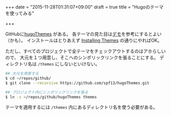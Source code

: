 +++
date = "2015-11-28T01:31:07+09:00"
draft = true
title = "Hugoのテーマを使ってみる"

+++

GitHubに[hugoThemes](https://github.com/spf13/hugoThemes) がある。
各テーマの見た目は[デモ](http://themes.gohugo.io)を参考にするとよい（かも）。
インストールはとりあえず [Installing Themes](https://gohugo.io/themes/installing/) の通りにやればOK。

ただし、すべてのプロジェクトで全テーマをチェックアウトするのはアホらしいので、
大元を１つ用意し、そこへのシンボリックリンクを張ることにする。
ディレクトリ名は `/themes` にしないといけない。


``` bash
## 大元を用意する
$ cd ~/repos/github/
$ git clone --recursive https://github.com/spf13/hugoThemes.git

## プロジェクト内にシンボリックリンクを張る
$ ln -s ~/repos/github/hugoThemes themes
```

テーマを適用するには `/themes` 内にあるディレクトリ名を使う必要がある。
